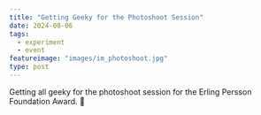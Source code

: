```yaml
---
title: "Getting Geeky for the Photoshoot Session"
date: 2024-08-06
tags:
  - experiment
  - event
featureimage: "images/im_photoshoot.jpg"
type: post
---
```


Getting all geeky for the photoshoot session for the Erling Persson Foundation Award. 📸
